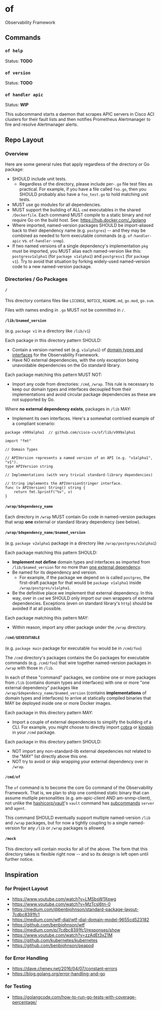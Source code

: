 # of
Observability Framework

## Commands

### `of help`

Status: **TODO**

### `of version`

Status: **TODO**

### `of handler apic`

Status: **WIP**

This subcommand starts a daemon that scrapes APIC servers in Cisco ACI clusters for their fault lists and then notifies Prometheus Alertmanager to fire and resolve Alertmanager alerts.

## Repo Layout

### Overview

Here are some general rules that apply regardless of the directory or Go package:

- SHOULD include unit tests.
  - Regardless of the directory, please include per-`.go` file test files as practical. For example, if you have a file called `foo.go`, then you SHOULD probably also have a `foo_test.go` to hold matching unit tests.
- MUST use go modules for all dependencies.
- MUST support the building of ALL `cmd` executables in the shared `/Dockerfile`. Each command MUST compile to a static binary and not require Go on the build host. See: https://hub.docker.com/_/golang
- Where imported, named-version packages SHOULD be import-aliased back to their dependency name (e.g. `postgres`) -- and they may be combined as needed to form executable commands (e.g. `of-handler-apic` vs. `of-handler-snmp`).
- If two named versions of a single dependency's implementation `pkg` must be imported, you MUST alias each named-version like this: `postgresv1alpha1` (for `package v1alpha1`) and `postgresv1` (for `package v1`). Try to avoid that situation by forking widely-used named-version code to a new named-version package.

### Directories / Go Packages

#### `/`

This directory contains files like `LICENSE`, `NOTICE`, `README.md`, `go.mod`, `go.sum`.

Files with names ending in `.go` MUST not be committed in `/`.

#### `/lib/$named_version`

(e.g. `package v1` in a directory like `/lib/v1`)

Each package in this directory pattern SHOULD:
- Contain a version-named set (e.g. `v1alpha1`) of [domain types and interfaces](https://www.youtube.com/watch?v=LMSbsW1Xpwg) for the Observability Framework.
- Have NO external dependencies, with the only exception being unavoidable dependencies on the Go standard library.

Each package matching this pattern MUST NOT:
- Import any code from directories: `/cmd`, `/wrap`. This rule is necessary to keep our domain types and interfaces decoupled from their implementations and avoid circular package dependencies as these are not supported by Go.

Where **no external dependency exists**, packages in `/lib` MAY:
- Implement its own interfaces. Here's a somewhat contrived example of a compliant scenario:

```
package v999alpha1  // github.com/cisco-cx/of/lib/v999alpha1

import "fmt"

// Domain Types

// APIVersion represents a named version of an API (e.g. "v1alpha1", "v1").
type APIVersion string

// Implementations (with very trivial standard-library dependencies)

// String implements the APIVersionStringer interface.
func (v APIVersion) String() string {
    return fmt.Sprintf("%v", v)
}
```

#### `/wrap/$dependency_name`

Each directory in `/wrap` MUST contain Go code in named-version packages that wrap **one** external or standard library dependency (see below).

#### `/wrap/$dependency_name/$named_version`

(e.g. `package v2alpha1` package in a directory like `/wrap/postgres/v2alpha1`)

Each package matching this pattern SHOULD:
- **Implement not define** domain types and interfaces as imported from `/lib/$named_version` for no more than [one external dependency](https://www.youtube.com/watch?v=LMSbsW1Xpwg).
- Be named for its dependency and version.
  - For example, if the package we depend on is called `postgres`, the first-draft package for that would be `package v1alpha1` inside `/wrap/postgres/v1alpha1`.
- Be the definitive place we implement that external dependency. In this way, over in `cmd` we SHOULD only import our own wrappers of external dependencies. Exceptions (even on standard library's `http`) should be avoided if at all possible.

Each package matching this pattern MAY:
- Within reason, import any other package under the `/wrap` directory.

#### `/cmd/$EXECUTABLE`

(e.g. `package main` package for executable `foo` would be in `/cmd/foo`)

The `/cmd` directory's packages contains the Go packages for executable commands (e.g. `/cmd/foo`) that wire together named-version packages in `/wrap` with those in `/lib`.

In each of these "command" packages, we combine one or more packages from `/lib` (contains domain types and interfaces) with one or more "one external dependency" packages like `/wrap/$dependency_name/$named_version` (contains **implementations** of domain types and interfaces) to arrive at statically compiled binaries that MAY be deployed inside one or more Docker images.

Each package in this directory pattern MAY:
- Import a couple of external dependencies to simplify the building of a CLI. For example, you might choose to directly import [cobra](https://github.com/spf13/cobra) or [kingpin](https://github.com/alecthomas/kingpin) in your `/cmd` package.

Each package in this directory pattern SHOULD:
- NOT import any non-standard-lib external depedencies not related to the "MAY" list directly above this one.
- NOT try to avoid or skip wrapping your external dependency over in `/wrap`.

#### `/cmd/of`

The `of` command is to become the core Go command of the Observability Framework. That is, we plan to ship one combined static binary that can assume mutliple personalities (e.g. am-apic-client AND am-snmp-client), not unlike the [hashicorp/vault](https://github.com/hashicorp/vault)'s `vault` command has [subcommands](https://www.vaultproject.io/docs/commands/) `server` and `agent`.

This command SHOULD eventually support multiple named-version `/lib` and `/wrap` packages, but for now a tightly coupling to a single named-version for any `/lib` or `/wrap` packages is allowed.

#### `/mock`

This directory will contain mocks for all of the above. The form that this directory takes is flexible right now -- and so its design is left open until further notice.

## Inspiration

### for Project Layout

- https://www.youtube.com/watch?v=LMSbsW1Xpwg
- https://www.youtube.com/watch?v=MzTcsI6tn-0
- https://medium.com/@benbjohnson/standard-package-layout-7cdbc8391fc1
- https://medium.com/wtf-dial/wtf-dial-domain-model-9655cd523182
- https://github.com/benbjohnson/wtf
- https://medium.com/p/7cdbc8391fc1/responses/show
- https://www.youtube.com/watch?v=zzAdEt3xZ1M
- https://github.com/kubernetes/kubernetes
- https://github.com/benbjohnson/peapod

### for Error Handling

- https://dave.cheney.net/2016/04/07/constant-errors
- https://blog.golang.org/error-handling-and-go

### for Testing

- https://golangcode.com/how-to-run-go-tests-with-coverage-percentage/
